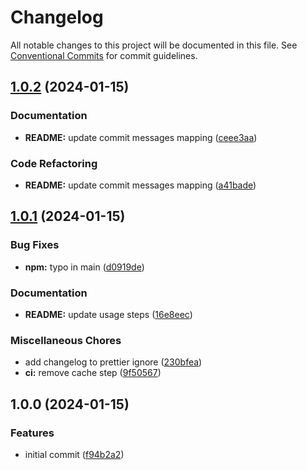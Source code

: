 # Changelog

All notable changes to this project will be documented in this file. See
[Conventional Commits](https://conventionalcommits.org) for commit guidelines.

## [1.0.2](https://github.com/rdeak/semantic-release-config/compare/v1.0.1...v1.0.2) (2024-01-15)


### Documentation

* **README:** update commit messages mapping ([ceee3aa](https://github.com/rdeak/semantic-release-config/commit/ceee3aac7db1a0a6934532ba22a00949b9569a47))


### Code Refactoring

* **README:** update commit messages mapping ([a41bade](https://github.com/rdeak/semantic-release-config/commit/a41bade4358cf6daf62c25ea8b5dad3f89f3ae3f))

## [1.0.1](https://github.com/rdeak/semantic-release-config/compare/v1.0.0...v1.0.1) (2024-01-15)


### Bug Fixes

* **npm:** typo in main ([d0919de](https://github.com/rdeak/semantic-release-config/commit/d0919de22eb963efdf3cba2ce0b7621afc2bd4e6))


### Documentation

* **README:** update usage steps ([16e8eec](https://github.com/rdeak/semantic-release-config/commit/16e8eeca03cd30f213236e521bcf43c193b19445))


### Miscellaneous Chores

* add changelog to prettier ignore ([230bfea](https://github.com/rdeak/semantic-release-config/commit/230bfeaf58388eab5b27312b9f7aed8c5a8ac131))
* **ci:** remove cache step ([9f50567](https://github.com/rdeak/semantic-release-config/commit/9f5056798d26c9b062b9dbbeedfd50d6c5d5357d))

## 1.0.0 (2024-01-15)


### Features

* initial commit ([f94b2a2](https://github.com/rdeak/semantic-release-config/commit/f94b2a2be639ec5aef7917b8f244b6ea67ddaa9f))
